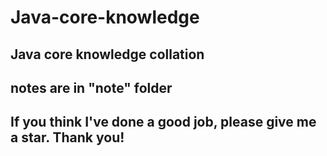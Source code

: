 # Java-core-knowledge
## Java core knowledge collation
## notes are in "note" folder
## If you think I've done a good job, please give me a star. Thank you!
